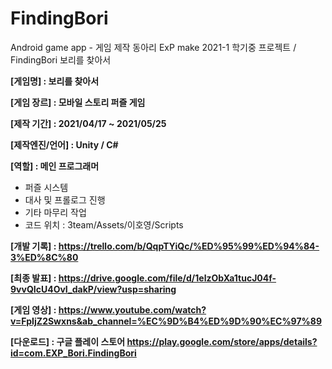 # FindingBori
Android game app - 게임 제작 동아리 ExP make 2021-1 학기중 프로젝트 / FindingBori 보리를 찾아서

**[게임명] : 보리를 찾아서**

**[게임 장르] : 모바일 스토리 퍼즐 게임**

**[제작 기간] : 2021/04/17 ~ 2021/05/25**
 
**[제작엔진/언어] : Unity / C#**

**[역할] : 메인 프로그래머**
  - 퍼즐 시스템 
  - 대사 및 프롤로그 진행 
  - 기타 마무리 작업
  - 코드 위치 : 3team/Assets/이호영/Scripts
 
**[개발 기록] : https://trello.com/b/QqpTYiQc/%ED%95%99%ED%94%84-3%ED%8C%80**

**[최종 발표] : https://drive.google.com/file/d/1elzObXa1tucJ04f-9vvQIcU4OvI_dakP/view?usp=sharing**

**[게임 영상] : https://www.youtube.com/watch?v=FpIjZ2Swxns&ab_channel=%EC%9D%B4%ED%9D%90%EC%97%89**

**[다운로드] : 구글 플레이 스토어 https://play.google.com/store/apps/details?id=com.EXP_Bori.FindingBori**
